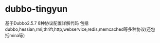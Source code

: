 # dubbo-tingyun
基于Dubbo2.5.7 8种协议配置详解代码
包括dubbo,hessian,rmi,thrift,http,webservice,redis,memcached等多种协议(还包括mina等)
